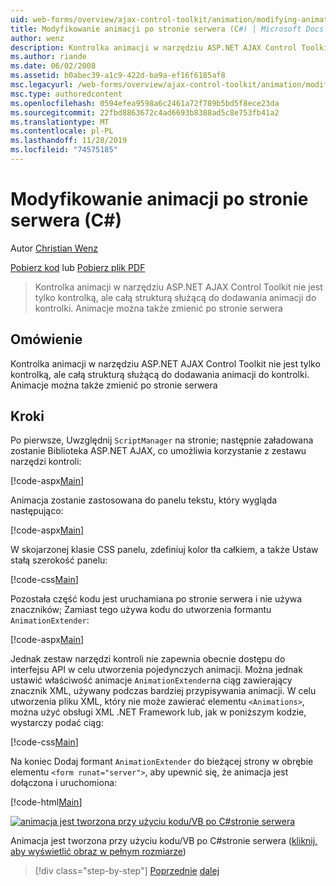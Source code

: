 ```yaml
---
uid: web-forms/overview/ajax-control-toolkit/animation/modifying-animations-from-the-server-side-cs
title: Modyfikowanie animacji po stronie serwera (C#) | Microsoft Docs
author: wenz
description: Kontrolka animacji w narzędziu ASP.NET AJAX Control Toolkit nie jest tylko kontrolką, ale całą strukturą służącą do dodawania animacji do kontrolki. Animacje mogą również...
ms.author: riande
ms.date: 06/02/2008
ms.assetid: b0abec39-a1c9-422d-ba9a-ef16f6185af8
msc.legacyurl: /web-forms/overview/ajax-control-toolkit/animation/modifying-animations-from-the-server-side-cs
msc.type: authoredcontent
ms.openlocfilehash: 0594efea9598a6c2461a72f789b5bd5f8ece23da
ms.sourcegitcommit: 22fbd8863672c4ad6693b8388ad5c8e753fb41a2
ms.translationtype: MT
ms.contentlocale: pl-PL
ms.lasthandoff: 11/28/2019
ms.locfileid: "74575185"
---
```

# <a name="modifying-animations-from-the-server-side-c"></a>Modyfikowanie animacji po stronie serwera (C#)

Autor [Christian Wenz](https://github.com/wenz)

[Pobierz kod](https://download.microsoft.com/download/f/9/a/f9a26acd-8df4-4484-8a18-199e4598f411/Animation9.cs.zip) lub [Pobierz plik PDF](https://download.microsoft.com/download/6/7/1/6718d452-ff89-4d3f-a90e-c74ec2d636a3/animation9CS.pdf)

> Kontrolka animacji w narzędziu ASP.NET AJAX Control Toolkit nie jest tylko kontrolką, ale całą strukturą służącą do dodawania animacji do kontrolki. Animacje można także zmienić po stronie serwera

## <a name="overview"></a>Omówienie

Kontrolka animacji w narzędziu ASP.NET AJAX Control Toolkit nie jest tylko kontrolką, ale całą strukturą służącą do dodawania animacji do kontrolki. Animacje można także zmienić po stronie serwera

## <a name="steps"></a>Kroki

Po pierwsze, Uwzględnij `ScriptManager` na stronie; następnie załadowana zostanie Biblioteka ASP.NET AJAX, co umożliwia korzystanie z zestawu narzędzi kontroli:

[!code-aspx[Main](modifying-animations-from-the-server-side-cs/samples/sample1.aspx)]

Animacja zostanie zastosowana do panelu tekstu, który wygląda następująco:

[!code-aspx[Main](modifying-animations-from-the-server-side-cs/samples/sample2.aspx)]

W skojarzonej klasie CSS panelu, zdefiniuj kolor tła całkiem, a także Ustaw stałą szerokość panelu:

[!code-css[Main](modifying-animations-from-the-server-side-cs/samples/sample3.css)]

Pozostała część kodu jest uruchamiana po stronie serwera i nie używa znaczników; Zamiast tego używa kodu do utworzenia formantu `AnimationExtender`:

[!code-aspx[Main](modifying-animations-from-the-server-side-cs/samples/sample4.aspx)]

Jednak zestaw narzędzi kontroli nie zapewnia obecnie dostępu do interfejsu API w celu utworzenia pojedynczych animacji. Można jednak ustawić właściwość animacje `AnimationExtender`na ciąg zawierający znacznik XML, używany podczas bardziej przypisywania animacji. W celu utworzenia pliku XML, który nie może zawierać elementu `<Animations>`, można użyć obsługi XML .NET Framework lub, jak w poniższym kodzie, wystarczy podać ciąg:

[!code-css[Main](modifying-animations-from-the-server-side-cs/samples/sample5.css)]

Na koniec Dodaj formant `AnimationExtender` do bieżącej strony w obrębie elementu `<form runat="server">`, aby upewnić się, że animacja jest dołączona i uruchomiona:

[!code-html[Main](modifying-animations-from-the-server-side-cs/samples/sample6.html)]

[![animacja jest tworzona przy użyciu kodu/VB po C#stronie serwera](modifying-animations-from-the-server-side-cs/_static/image2.png)](modifying-animations-from-the-server-side-cs/_static/image1.png)

Animacja jest tworzona przy użyciu kodu/VB po C#stronie serwera ([kliknij, aby wyświetlić obraz w pełnym rozmiarze](modifying-animations-from-the-server-side-cs/_static/image3.png))

> [!div class="step-by-step"]
> [Poprzednie](triggering-an-animation-in-another-control-cs.md)
> [dalej](executing-animations-using-client-side-code-cs.md)
